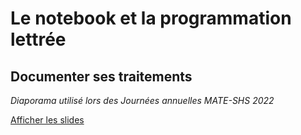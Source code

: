 #  Le notebook et la programmation lettrée
## Documenter ses traitements 

*Diaporama utilisé lors des Journées annuelles MATE-SHS 2022*

[Afficher les slides](https://huguespecout.github.io/notebook_mateshs/)
